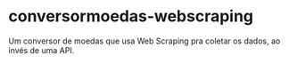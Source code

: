 # conversormoedas-webscraping
Um conversor de moedas que usa Web Scraping pra coletar os dados, ao invés de uma API.
